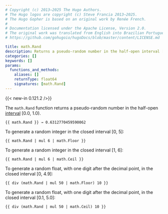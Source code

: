 ```yaml
---
# Copyright (c) 2013–2025 The Hugo Authors.
# The Hugo logos are copyright (c) Steve Francia 2013–2025.
# The Hugo Gopher is based on an original work by Renée French.
#
# Documentation licensed under the Apache License, Version 2.0.
# The original work was translated from English into Brazilian Portuguese.
# https://github.com/gohugoio/hugoDocs/blob/master/content/LICENSE.md

title: math.Rand
description: Returns a pseudo-random number in the half-open interval [0.0, 1.0).
categories: []
keywords: []
params:
  functions_and_methods:
    aliases: []
    returnType: float64
    signatures: [math.Rand]
---
```


{{< new-in 0.121.2 />}}

The `math.Rand` function returns a pseudo-random number in the half-open [interval](g) [0.0, 1.0).

```go-html-template
{{ math.Rand }} → 0.6312770459590062
```

To generate a random integer in the closed interval [0, 5]:

```go-html-template
{{ math.Rand | mul 6 | math.Floor }}
```

To generate a random integer in the closed interval [1, 6]:

```go-html-template
{{ math.Rand | mul 6 | math.Ceil }}
```

To generate a random float, with one digit after the decimal point, in the closed interval [0, 4.9]:

```go-html-template
{{ div (math.Rand | mul 50 | math.Floor) 10 }}
```

To generate a random float, with one digit after the decimal point, in the closed interval [0.1, 5.0]:

```go-html-template
{{ div (math.Rand | mul 50 | math.Ceil) 10 }}
```
